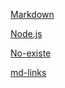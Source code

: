 
[Markdown](https://es.wikipedia.org/wiki/Markdown)

[Node.js](https://nodejs.org/)

[No-existe](https://nodejss.org/)

[md-links](https://user-images.githubusercontent.com/110297/42118443-b7a5f1f0-7bc8-11e8-96ad-9cc5593715a6.jpg)
